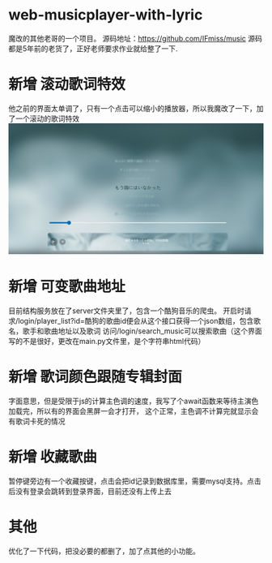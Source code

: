 # web-musicplayer-with-lyric
魔改的其他老哥的一个项目。
源码地址：https://github.com/IFmiss/music
源码都是5年前的老货了，正好老师要求作业就给整了一下.
# 新增 滚动歌词特效
 他之前的界面太单调了，只有一个点击可以缩小的播放器，所以我魔改了一下，加了一个滚动的歌词特效
 ![Image text](images/111.png)
# 新增 可变歌曲地址
目前结构服务放在了server文件夹里了，包含一个酷狗音乐的爬虫。
开启时请求/login/player_list?id=酷狗的歌曲id便会从这个接口获得一个json数组，包含歌名，歌手和歌曲地址以及歌词
访问/login/search_music可以搜索歌曲（这个界面写的不是很好，更改在main.py文件里，是个字符串html代码）
# 新增 歌词颜色跟随专辑封面
字面意思，但是受限于js的计算主色调的速度，我写了个await函数来等待主演色加载完，所以有的界面会黑屏一会才打开，
这个正常，主色调不计算完就显示会有歌词卡死的情况
# 新增  收藏歌曲
暂停键旁边有一个收藏按键，点击会把id记录到数据库里，需要mysql支持。点击后没有登录会跳转到登录界面，目前还没有上传上去
# 其他
优化了一下代码，把没必要的都删了，加了点其他的小功能。

